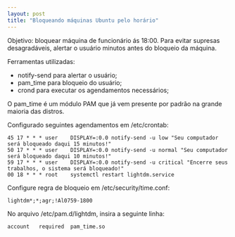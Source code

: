 ```yaml
---
layout: post
title: "Bloqueando máquinas Ubuntu pelo horário"
---
```


Objetivo: bloquear máquina de funcionário ás 18:00. Para evitar supresas desagradáveis, alertar o usuário minutos antes do bloqueio da máquina.

Ferramentas utilizadas:

* notify-send para alertar o usuário;
* pam_time para bloqueio do usuário;
* crond para executar os agendamentos necessários;

O pam_time é um módulo PAM que já vem presente por padrão na grande maioria das distros. 

Configurado seguintes agendamentos em /etc/crontab:

```
45 17 * * *	user	DISPLAY=:0.0 notify-send -u low "Seu computador será bloqueado daqui 15 minutos!"
50 17 * * *	user	DISPLAY=:0.0 notify-send -u normal "Seu computador será bloqueado daqui 10 minutos!"
59 17 * * *	user	DISPLAY=:0.0 notify-send -u critical "Encerre seus trabalhos, o sistema será bloqueado!"
00 18 * * *	root	systemctl restart lightdm.service
```

Configure regra de bloqueio em /etc/security/time.conf:

```
lightdm*;*;agr;!Al0759-1800
```

No arquivo /etc/pam.d/lightdm, insira a seguinte linha:

```
account   required  pam_time.so
```
